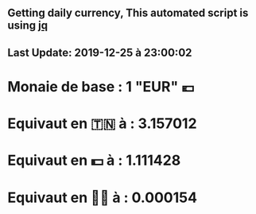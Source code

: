 ## Getting daily currency, This automated script is using [jq](https://stedolan.github.io/jq/)
## Last Update:  2019-12-25 à 23:00:02
 # Monaie de base : 1 "EUR" 💶 
 # Equivaut en 🇹🇳 à :  3.157012 
 # Equivaut en 💵 à : 1.111428
 # Equivaut en 🐱‍💻 à :  0.000154

